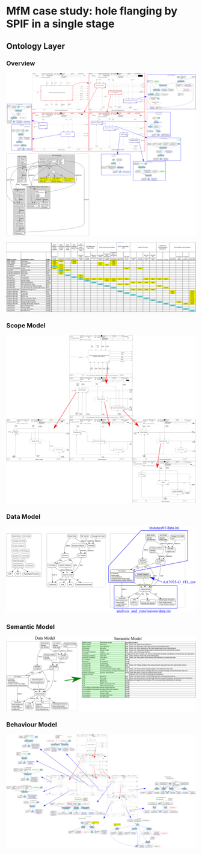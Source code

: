 # MfM case study: hole flanging by SPIF in a single stage


## Ontology Layer

### Overview

![](overview.png)

![](data-tasks.png)

### Scope Model

![](Scope_Model/overview.png)

### Data Model

![](Data_Model/overview.png)

### Semantic Model

![](Semantic_Model/overview.png)

### Behaviour Model

![](Behaviour_Model/overview.png)


